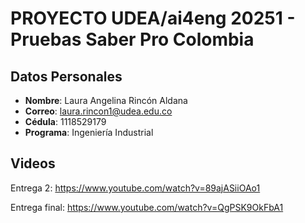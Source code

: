 # PROYECTO UDEA/ai4eng 20251 - Pruebas Saber Pro Colombia

## Datos Personales

- **Nombre**: Laura Angelina Rincón Aldana
- **Correo**: laura.rincon1@udea.edu.co
- **Cédula**: 1118529179
- **Programa**: Ingeniería Industrial

## Videos
Entrega 2:
https://www.youtube.com/watch?v=89ajASiiOAo1

Entrega final:
https://www.youtube.com/watch?v=QgPSK9OkFbA1
